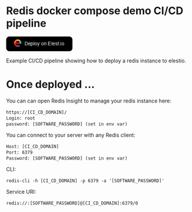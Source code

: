 # Redis docker compose demo CI/CD pipeline


<a href="https://dash.elest.io/deploy?source=cicd&social=dockerCompose&url=https://github.com/elestio-examples/docker-compose-mysql"><img src="deploy-on-elestio.png" alt="Deploy on Elest.io" width="180px" /></a>

Example CI/CD pipeline showing how to deploy a redis instance to elestio.

# Once deployed ...

You can can open Redis Insight to manage your redis instance here:

    https://[CI_CD_DOMAIN]/
    Login: root
    password: [SOFTWARE_PASSWORD] (set in env var)

You can connect to your server with any Redis client:

    Host: [CI_CD_DOMAIN]
    Port: 6379
    Password: [SOFTWARE_PASSWORD] (set in env var)

CLI:

    redis-cli -h [CI_CD_DOMAIN] -p 6379 -a '[SOFTWARE_PASSWORD]'

Service URI:

    redis://:[SOFTWARE_PASSWORD]@[CI_CD_DOMAIN]:6379/0